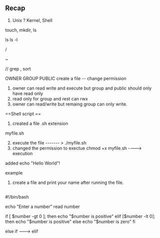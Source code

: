 ## Recap 

1. Unix ? 
Kernel, Shell

touch, mkdir, ls 

ls 
ls -l


/  

~

// grep , sort 


OWNER      GROUP       PUBLIC
create a file -- change permission 
1. owner can read write and execute but group and public should only have read only 
2. read only for group and rest can rwx
3. owner can read/write but remaing group can only write. 




==Shell script == 
1. created a file .sh extension 

myfile.sh

2. execute the file ------- >  ./myfile.sh
3. changed the permission to exectue
chmod +x myfile.sh  ----> execution 


added 
echo "Hello World"!

example 
1. create a file and print your name after running the file.




## 

#!/bin/bash

echo "Enter a number"
read number

if [ $number -gt 0 ]; then
echo "$number is positive"
elif [$number -lt 0]; then
echo "$number is positive"
else
echo "$number is zero"
fi

else if ---> elif 











